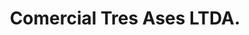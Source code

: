 ---
title: "Comercial Tres Ases LTDA."
url: /vina-del-mar/comercial-tres-ases-ltda/
shop: Kramladen
---
